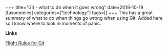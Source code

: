 +++
title="Git - what to do when it goes wrong"
date=2018-10-19
[taxonomies]
categories=["technology"]
tags=[]
+++
This has a great summary of what to do when things go wrong when using Git. Added here so I know where to look in moments of panic.
<!-- more -->

__Links__

[Flight Rules for Git](https://github.com/k88hudson/git-flight-rules)

